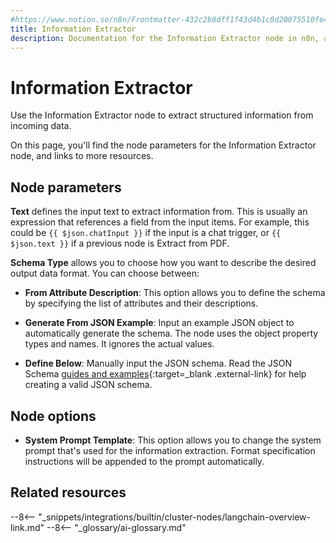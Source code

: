 ```yaml
---
#https://www.notion.so/n8n/Frontmatter-432c2b8dff1f43d4b1c8d20075510fe4
title: Information Extractor
description: Documentation for the Information Extractor node in n8n, a workflow automation platform. Includes details of operations and configuration, and links to examples.
---
```


# Information Extractor

Use the Information Extractor node to extract structured information from incoming data.

On this page, you'll find the node parameters for the Information Extractor node,
and links to more resources.

## Node parameters

**Text** defines the input text to extract information from. This is usually an expression
that references a field from the input items. For example, this could be 
`{{ $json.chatInput }}` if the input is a chat trigger, or `{{ $json.text }}` if a previous node is Extract from PDF.

**Schema Type** allows you to choose how you want to describe the desired output data format. You can choose between:

  * **From Attribute Description**: This option allows you to define the schema by specifying the list of attributes and their descriptions.

  * **Generate From JSON Example**: Input an example JSON object to automatically generate the schema. The node uses the object property types and names. It ignores the actual values.

  * **Define Below**: Manually input the JSON schema. Read the JSON Schema [guides and examples](https://json-schema.org/learn/miscellaneous-examples){:target=_blank .external-link} for help creating a valid JSON schema.

## Node options

* **System Prompt Template**: This option allows you to change the system prompt that's used for the information extraction. Format specification instructions will be appended to the prompt automatically.


## Related resources

--8<-- "_snippets/integrations/builtin/cluster-nodes/langchain-overview-link.md"
--8<-- "_glossary/ai-glossary.md"
